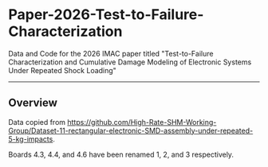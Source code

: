 # Paper-2026-Test-to-Failure-Characterization
Data and Code for the 2026 IMAC paper titled "Test-to-Failure Characterization and Cumulative Damage Modeling of Electronic Systems Under Repeated Shock Loading"

---

## Overview
Data copied from https://github.com/High-Rate-SHM-Working-Group/Dataset-11-rectangular-electronic-SMD-assembly-under-repeated-5-kg-impacts.

Boards 4.3, 4.4, and 4.6 have been renamed 1, 2, and 3 respectively.
